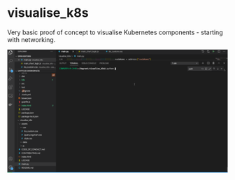 # visualise_k8s


Very basic proof of concept to visualise Kubernetes components - starting with networking. 

![](https://github.com/conmurphy/visualise_k8s/blob/main/visualise_k8s.gif)

